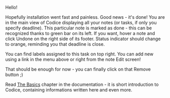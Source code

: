 Hello!

Hopefully installation went fast and painless. Good news - it's done!
You are in the main view of Codice displaying all your notes (or tasks, if only you specify deadline). 
This particular note is marked as done - this can be recognized thanks to green bar on its left. If you want, hover a
note and click <span class="note-btn"><i class="fa fa-times"></i> Undone</span> on the right side of its footer.
Status indicator should change to orange, reminding you that deadline is close.

You can find labels assigned to this task on top right. You can add new using a link in the menu above
or right from the note <span class="note-btn"><i class="fa fa-pencil"></i> Edit</span> screen!

That should be enough for now - you can finally click on that <span class="note-btn"><i class="fa fa-trash-o"></i>
Remove</span> button ;)

Read [The Basics](http://codice.eu/docs/basics) chapter in the documentation - it is short introduction to Codice,
containing informations written here and even more.